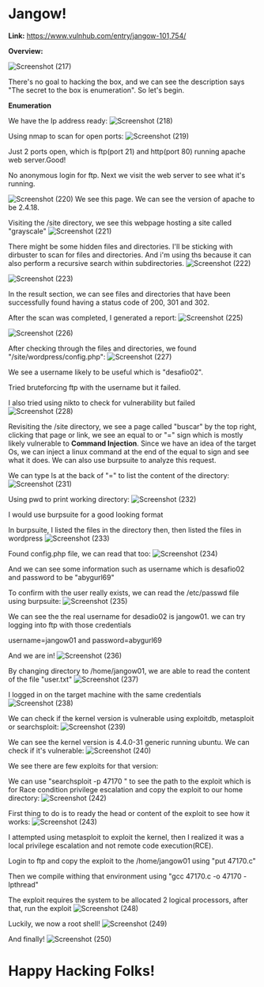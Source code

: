 <h1>Jangow!</h1>

<b>Link:</b> https://www.vulnhub.com/entry/jangow-101,754/

<b>Overview:</b>

![Screenshot (217)](https://github.com/user-attachments/assets/545a933c-55ff-4627-9a5d-c1bffdef8338)

There's no goal to hacking the box, and we can see the description says "The secret to the box is enumeration". So let's begin.

<b>Enumeration</b>

We have the Ip address ready:
![Screenshot (218)](https://github.com/user-attachments/assets/dac57ffa-fb5b-489c-bb12-fa2ccb93f14c)

Using nmap to scan for open ports:
![Screenshot (219)](https://github.com/user-attachments/assets/db6dca07-7ad9-4a5c-a61c-5df8a364e912)

Just 2 ports open, which is ftp(port 21) and http(port 80) running apache web server.Good!

No anonymous login for ftp. Next we visit the web server to see what it's running.

![Screenshot (220)](https://github.com/user-attachments/assets/6de217ae-a1b4-42fd-87d4-d49462e4e0b8)
We see this page. We can see the version of apache to be 2.4.18. 

Visiting the /site directory, we see this webpage hosting a site called "grayscale"
![Screenshot (221)](https://github.com/user-attachments/assets/715c2ccc-3947-4047-862f-71ca5d2d054f)

There might be some hidden files and directories. I'll be sticking with dirbuster to scan for files and directories. And i'm using ths because it can also perform a recursive search within subdirectories.
![Screenshot (222)](https://github.com/user-attachments/assets/ad9e0bbb-70b4-44ad-a081-07cd7363b8bf)

![Screenshot (223)](https://github.com/user-attachments/assets/dc73a5fa-f80f-4455-bef8-8b72a7fc0209)

In the result section, we can see files and directories that have been successfully found having a status code of 200, 301 and 302.

After the scan was completed, I generated a report:
![Screenshot (225)](https://github.com/user-attachments/assets/f90a3340-3446-4e36-b4bb-d5a3f12cc36e)

![Screenshot (226)](https://github.com/user-attachments/assets/1e150926-ccaf-4798-8087-4e3c429f52c2)

After checking through the files and directories, we found "/site/wordpress/config.php":
![Screenshot (227)](https://github.com/user-attachments/assets/dd0b03d1-8a0c-407a-8bca-b3fc386341e2)

We see a username likely to be useful which is "desafio02".

Tried bruteforcing ftp with the username but it failed.

I also tried using nikto to check for vulnerability but failed
![Screenshot (228)](https://github.com/user-attachments/assets/c6db10fd-93e7-4696-b645-9806bbad014f)

Revisiting the /site directory, we see a page called "buscar" by the top right, clicking that page or link, we see an equal to or "=" sign
which is mostly likely vulnerable to <b>Command Injection</b>. Since we have an idea of the target Os, we can inject a linux command at the end of the equal to sign and see what it does. We can also use burpsuite to analyze this request.

We can type ls at the back of "=" to list the content of the directory:
![Screenshot (231)](https://github.com/user-attachments/assets/784c72da-a70f-4ae8-87c9-8b95c37fcd20)

Using pwd to print working directory:
![Screenshot (232)](https://github.com/user-attachments/assets/725ebadc-9c18-4ff1-a7c1-d1d4491c26b9)

I would use burpsuite for a good looking format

In burpsuite, I listed the files in the directory then, then listed the files in wordpress
![Screenshot (233)](https://github.com/user-attachments/assets/9981086c-2e10-45d3-a084-ebb585d5c547)

Found config.php file, we can read that too:
![Screenshot (234)](https://github.com/user-attachments/assets/ba10eddf-714b-460c-809b-d2b2d1a0618d)

And we can see some information such as username which is  desafio02 and password to be "abygurl69"

To confirm with the user really exists, we can read the /etc/passwd file using burpsuite:
![Screenshot (235)](https://github.com/user-attachments/assets/db089e4f-9df4-4ea0-b33e-5ff3a51be92f)

We can see the the real username for desadio02 is jangow01. we can try logging into ftp with those credentials

username=jangow01 and password=abygurl69

And we are in!
![Screenshot (236)](https://github.com/user-attachments/assets/b2b8f28d-f6ad-431f-8410-1196db51fd8c)

By changing directory to /home/jangow01, we are able to read the content of the file "user.txt"
![Screenshot (237)](https://github.com/user-attachments/assets/44d00fe5-8915-4dc3-b951-e3529436ec7b)

I logged in on the target machine with the same credentials
![Screenshot (238)](https://github.com/user-attachments/assets/5c4faa5d-c38c-45c6-8c4a-812fa4c08749)

We can check if the kernel version is vulnerable using exploitdb, metasploit or searchsploit:
![Screenshot (239)](https://github.com/user-attachments/assets/c7866742-786b-4802-b0ee-836cc682d3d4)

We can see the kernel version is 4.4.0-31 generic running ubuntu. We can check if it's vulnerable:
![Screenshot (240)](https://github.com/user-attachments/assets/c198f51c-8f99-459a-b092-dc7f92d68a03)

We see there are few exploits for that version:

We can use "searchsploit -p 47170 " to see the path to the exploit which is for Race condition privilege escalation and copy the exploit to our home directory:
![Screenshot (242)](https://github.com/user-attachments/assets/6473aaf1-90a2-4b5b-950e-4cc0c56586aa)

First thing to do is to ready the head or content of the exploit to see how it works:
![Screenshot (243)](https://github.com/user-attachments/assets/d16ad1c4-fae3-46f7-aee8-3184d4475991)

I attempted using metasploit to exploit the kernel, then I realized it was a local privilege escalation and not remote code execution(RCE).

Login to ftp and copy the exploit to the /home/jangow01 using "put 47170.c"

Then we compile withing that  environment using "gcc 47170.c -o 47170 -lpthread"

The exploit requires the system to be allocated 2 logical processors, after that, run the exploit
![Screenshot (248)](https://github.com/user-attachments/assets/9414d3ce-4577-47f6-b323-a812b64909ba)

Luckily, we now a root shell!
![Screenshot (249)](https://github.com/user-attachments/assets/aa8eb750-d610-49cf-841a-f2849213eef8)

And finally!
![Screenshot (250)](https://github.com/user-attachments/assets/7e71506d-4e69-46f6-a05b-3329b9153c37)


<h1>Happy Hacking Folks!</h1>







